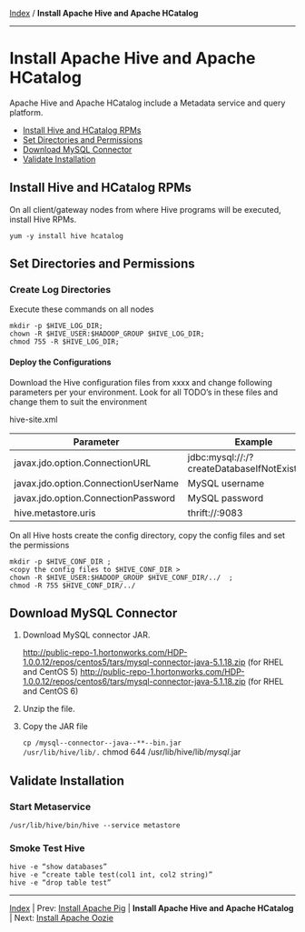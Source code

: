 [Index](./index.md)
/
**Install Apache Hive and Apache HCatalog**

------

Install Apache Hive and Apache HCatalog
=====

Apache Hive and Apache HCatalog include a Metadata service and query platform.

* [Install Hive and HCatalog RPMs](#install-hive-and-hcatalog-rpms)
* [Set Directories and Permissions](#set-directories-and-permissions)
* [Download MySQL Connector](#download-mysql-connector)
* [Validate Installation](#validate-installation)


Install Hive and HCatalog RPMs
----

On all client/gateway nodes from where Hive programs will be executed, install Hive RPMs.

    yum -y install hive hcatalog

Set Directories and Permissions
----

### Create Log Directories

Execute these commands on all nodes

    mkdir -p $HIVE_LOG_DIR;
    chown -R $HIVE_USER:$HADOOP_GROUP $HIVE_LOG_DIR;
    chmod 755 -R $HIVE_LOG_DIR;

#### Deploy the Configurations

Download the Hive configuration files from xxxx and change following parameters per your environment.
Look for all TODO’s in these files and change them to suit the environment

hive-site.xml

| Parameter         | Example        |
|-------------------|----------------|
| javax.jdo.option.ConnectionURL        | jdbc:mysql://<mysql host name>:<port>/<database name>?createDatabaseIfNotExist=true
| javax.jdo.option.ConnectionUserName	| MySQL username
| javax.jdo.option.ConnectionPassword   | MySQL password
| hive.metastore.uris               | thrift://<metastore server full hostname>:9083


On all Hive hosts create the config directory, copy the config files and set the permissions

    mkdir -p $HIVE_CONF_DIR ;
    <copy the config files to $HIVE_CONF_DIR > 
    chown -R $HIVE_USER:$HADOOP_GROUP $HIVE_CONF_DIR/../  ;
    chmod -R 755 $HIVE_CONF_DIR/../
   
Download MySQL Connector
---

1. Download MySQL connector JAR.

    http://public-repo-1.hortonworks.com/HDP-1.0.0.12/repos/centos5/tars/mysql-connector-java-5.1.18.zip (for RHEL and CentOS 5)
    http://public-repo-1.hortonworks.com/HDP-1.0.0.12/repos/centos6/tars/mysql-connector-java-5.1.18.zip (for RHEL and CentOS 6)
    
2. Unzip the file.

3. Copy the JAR file

    <code>cp <download location>/mysql--connector--java--**--bin.jar /usr/lib/hive/lib/.</code>
    chmod 644 /usr/lib/hive/lib/*mysql*.jar


Validate Installation
----

### Start Metaservice

    /usr/lib/hive/bin/hive --service metastore

### Smoke Test Hive

    hive -e “show databases”
    hive -e “create table test(col1 int, col2 string)”
    hive -e “drop table test”


------

[Index](./index.md)
|
Prev: [Install Apache Pig](./apache-pig.md)
|
**Install Apache Hive and Apache HCatalog**
|
Next: [Install Apache Oozie](./apache-hive-oozie.md)